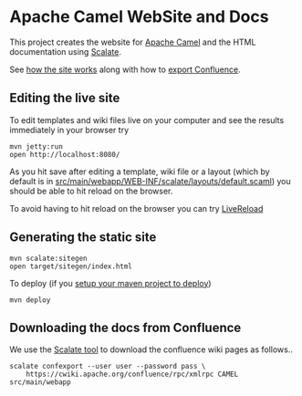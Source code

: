 # Apache Camel WebSite and Docs

This project creates the website for [Apache Camel](http://camel.apache.org/) and the HTML documentation using [Scalate](http://scalate.fusesource.com/). 

See [how the site works](http://scalate.fusesource.org/versions/snapshot/documentation/siteGen.html) along with how to [export Confluence](http://scalate.fusesource.org/versions/snapshot/documentation/siteGen.html#bootstrapping).

## Editing the live site

To edit templates and wiki files live on your computer and see the results immediately in your browser try

    mvn jetty:run
    open http://localhost:8080/    
    
As you hit save after editing a template, wiki file or a layout (which by default is in [src/main/webapp/WEB-INF/scalate/layouts/default.scaml](tree/master/src/main/webapp/WEB-INF/scalate/layouts/default.scaml)) you should be able to hit reload on the browser.

To avoid having to hit reload on the browser you can try [LiveReload](http://scalate.fusesource.org/versions/snapshot/documentation/siteGen.html#livereload) 

## Generating the static site

    mvn scalate:sitegen
    open target/sitegen/index.html
    
To deploy (if you [setup your maven project to deploy](http://scalate.fusesource.org/versions/snapshot/documentation/siteGen.html#deploy))

    mvn deploy
    
## Downloading the docs from Confluence    
    
We use the [Scalate tool](http://scalate.fusesource.org/documentation/siteGen.html) to download the confluence wiki pages as follows..

    scalate confexport --user user --password pass \
        https://cwiki.apache.org/confluence/rpc/xmlrpc CAMEL src/main/webapp    
    